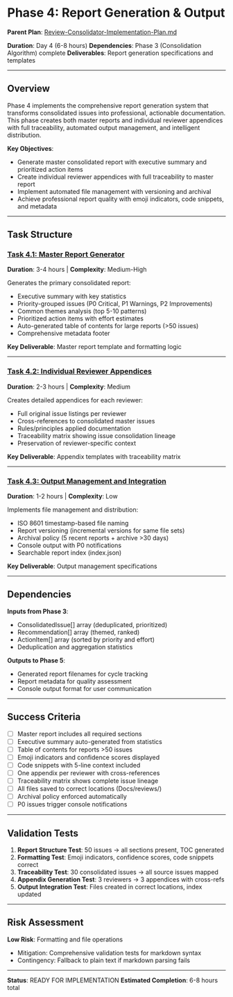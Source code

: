 # Phase 4: Report Generation & Output

**Parent Plan**: [Review-Consolidator-Implementation-Plan.md](../Review-Consolidator-Implementation-Plan.md)

**Duration**: Day 4 (6-8 hours)
**Dependencies**: Phase 3 (Consolidation Algorithm) complete
**Deliverables**: Report generation specifications and templates

---

## Overview

Phase 4 implements the comprehensive report generation system that transforms consolidated issues into professional, actionable documentation. This phase creates both master reports and individual reviewer appendices with full traceability, automated output management, and intelligent distribution.

**Key Objectives**:
- Generate master consolidated report with executive summary and prioritized action items
- Create individual reviewer appendices with full traceability to master report
- Implement automated file management with versioning and archival
- Achieve professional report quality with emoji indicators, code snippets, and metadata

---

## Task Structure

### [Task 4.1: Master Report Generator](phase-4-report-generation/task-4.1-master-report-generator.md)
**Duration**: 3-4 hours | **Complexity**: Medium-High

Generates the primary consolidated report:
- Executive summary with key statistics
- Priority-grouped issues (P0 Critical, P1 Warnings, P2 Improvements)
- Common themes analysis (top 5-10 patterns)
- Prioritized action items with effort estimates
- Auto-generated table of contents for large reports (>50 issues)
- Comprehensive metadata footer

**Key Deliverable**: Master report template and formatting logic

---

### [Task 4.2: Individual Reviewer Appendices](phase-4-report-generation/task-4.2-reviewer-appendices.md)
**Duration**: 2-3 hours | **Complexity**: Medium

Creates detailed appendices for each reviewer:
- Full original issue listings per reviewer
- Cross-references to consolidated master issues
- Rules/principles applied documentation
- Traceability matrix showing issue consolidation lineage
- Preservation of reviewer-specific context

**Key Deliverable**: Appendix templates with traceability matrix

---

### [Task 4.3: Output Management and Integration](phase-4-report-generation/task-4.3-output-integration.md)
**Duration**: 1-2 hours | **Complexity**: Low

Implements file management and distribution:
- ISO 8601 timestamp-based file naming
- Report versioning (incremental versions for same file sets)
- Archival policy (5 recent reports + archive >30 days)
- Console output with P0 notifications
- Searchable report index (index.json)

**Key Deliverable**: Output management specifications

---

## Dependencies

**Inputs from Phase 3**:
- ConsolidatedIssue[] array (deduplicated, prioritized)
- Recommendation[] array (themed, ranked)
- ActionItem[] array (sorted by priority and effort)
- Deduplication and aggregation statistics

**Outputs to Phase 5**:
- Generated report filenames for cycle tracking
- Report metadata for quality assessment
- Console output format for user communication

---

## Success Criteria

- [ ] Master report includes all required sections
- [ ] Executive summary auto-generated from statistics
- [ ] Table of contents for reports >50 issues
- [ ] Emoji indicators and confidence scores displayed
- [ ] Code snippets with 5-line context included
- [ ] One appendix per reviewer with cross-references
- [ ] Traceability matrix shows complete issue lineage
- [ ] All files saved to correct locations (Docs/reviews/)
- [ ] Archival policy enforced automatically
- [ ] P0 issues trigger console notifications

---

## Validation Tests

1. **Report Structure Test**: 50 issues → all sections present, TOC generated
2. **Formatting Test**: Emoji indicators, confidence scores, code snippets correct
3. **Traceability Test**: 30 consolidated issues → all source issues mapped
4. **Appendix Generation Test**: 3 reviewers → 3 appendices with cross-refs
5. **Output Integration Test**: Files created in correct locations, index updated

---

## Risk Assessment

**Low Risk**: Formatting and file operations
- Mitigation: Comprehensive validation tests for markdown syntax
- Contingency: Fallback to plain text if markdown parsing fails

---

**Status**: READY FOR IMPLEMENTATION
**Estimated Completion**: 6-8 hours total
